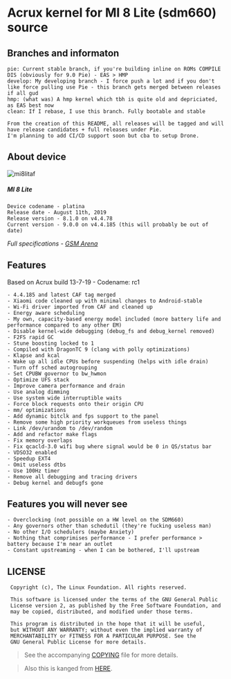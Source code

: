# Acrux kernel for MI 8 Lite (sdm660) source

## Branches and informaton
```
pie: Current stable branch, if you're building inline on ROMs COMPILE DIS (obviously for 9.0 Pie) - EAS > HMP
develop: My developing branch - I force push a lot and if you don't like force pulling use Pie - this branch gets merged between releases if all gud
hmp: (what was) A hmp kernel which tbh is quite old and depriciated, as EAS best now
clean: If I rebase, I use this branch. Fully bootable and stable

From the creation of this README, all releases will be tagged and will have release candidates + full releases under Pie.
I'm planning to add CI/CD support soon but cba to setup Drone.
```

## About device
![mi8litaf](https://telegra.ph/file/9178a36968f4a20820c7a.jpg)

##### MI 8 Lite
```
Device codename - platina
Release date - August 11th, 2019
Release version - 8.1.0 on v4.4.78
Current version - 9.0.0 on v4.4.185 (this will probably be out of date)
```
*Full specifications - [GSM Arena](https://www.gsmarena.com/xiaomi_mi_8_lite-9329.php)*

## Features
Based on Acrux build 13-7-19 - Codename: rc1
```
- 4.4.185 and latest CAF tag merged
- Xiaomi code cleaned up with minimal changes to Android-stable
- Wi-Fi driver imported from CAF and cleaned up
- Energy aware scheduling
- My own, capacity-based energy model included (more battery life and performance compared to any other EM)
- Disable kernel-wide debugging (debug_fs and debug_kernel removed)
- F2FS rapid GC 
- Stune boosting locked to 1
- Compiled with DragonTC 9 (clang with polly optimizations)
- Klapse and kcal
- Wake up all idle CPUs before suspending (helps with idle drain)
- Turn off sched autogrouping
- Set CPUBW governor to bw_hwmon
- Optimize UFS stack
- Improve camera performance and drain
- Use analog dimming
- Use system wide interruptible waits
- Force block requests onto their origin CPU
- mm/ optimizations
- Add dynamic bitclk and fps support to the panel
- Remove some high priority workqueues from useless things
- Link /dev/urandom to /dev/random
- Add and refactor make flags
- Fix memory overlaps
- Fix qcacld-3.0 wifi bug where signal would be 0 in QS/status bar
- VDSO32 enabled
- Speedup EXT4
- Omit useless dtbs
- Use 100Hz timer
- Remove all debugging and tracing drivers
- Debug kernel and debugfs gone
```

## Features you will never see
```
- Overclocking (not possible on a HW level on the SDM660)
- Any governors other than schedutil (they're fucking useless man)
- No other I/O schedulers (maybe Anxiety)
- Nothing that comprimises performance - I prefer performance > battery because I'm near an outlet
- Constant upstreaming - when I can be bothered, I'll upstream
```

## LICENSE
```
 Copyright (c), The Linux Foundation. All rights reserved.
 
 This software is licensed under the terms of the GNU General Public
 License version 2, as published by the Free Software Foundation, and
 may be copied, distributed, and modified under those terms.
 
 This program is distributed in the hope that it will be useful,
 but WITHOUT ANY WARRANTY; without even the implied warranty of
 MERCHANTABILITY or FITNESS FOR A PARTICULAR PURPOSE. See the
 GNU General Public License for more details.
```
> See the accompanying [COPYING](https://github.com/whoknowswhoiam/weebmsm8998-pie/blob/9.0/COPYING) file for more details.

> Also this is kanged from [HERE](https://github.com/whoknowswhoiam/weebmsm8998-pie/blob/README/README.md).
